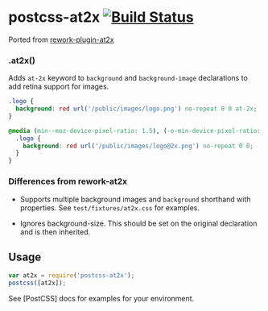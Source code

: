 # postcss-at2x [![Build Status](https://travis-ci.org/simonsmith/postcss-at2x.svg)](https://travis-ci.org/simonsmith/postcss-at2x)

Ported from [rework-plugin-at2x](https://github.com/reworkcss/rework-plugin-at2x)

### .at2x()

Adds `at-2x` keyword to `background` and `background-image` declarations to add retina support for images.

```css
.logo {
  background: red url('/public/images/logo.png') no-repeat 0 0 at-2x;
}
```

```css
@media (min--moz-device-pixel-ratio: 1.5), (-o-min-device-pixel-ratio: 3/2), (-webkit-min-device-pixel-ratio: 1.5), (min-device-pixel-ratio: 1.5), (min-resolution: 144dpi), (min-resolution: 1.5dppx) {
  .logo {
    background: red url('/public/images/logo@2x.png') no-repeat 0 0;
  }
}
```

### Differences from rework-at2x

* Supports multiple background images and `background` shorthand with properties. See `test/fixtures/at2x.css` for examples.

* Ignores background-size. This should be set on the original declaration and is then inherited.

## Usage

```js
var at2x = require('postcss-at2x');
postcss([at2x]);
```

See [PostCSS] docs for examples for your environment.
